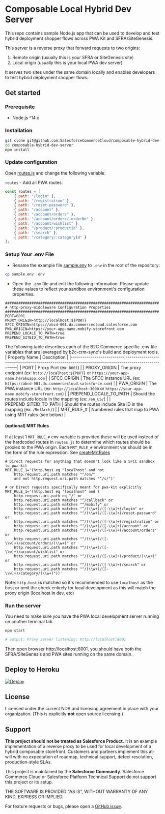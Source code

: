 # Composable Local Hybrid Dev Server

This repo contains sample Node.js app that can be used to develop and test hybrid deployment shopper flows across PWA Kit and SFRA/SiteGenesis.

This server is a reverse proxy that forward requests to two origins:

1. Remote origin (usually this is your SFRA or SiteGenesis site)
2. Local origin (usually this is your local PWA dev server)

It serves two sites under the same domain locally and enables developers to test hybrid deployment shopper flows.

## Get started

### Prerequisite
- Node.js ^14.x

### Installation
```sh
git clone git@github.com:SalesforceCommerceCloud/composable-hybrid-dev-server.git
cd composable-hybrid-dev-server
npm install
```

### Update configuration

Open [routes.js](routes.js) and change the following variable:

`routes` - Add all PWA routes:
```javascript
const routes = [
    { path: "/login" },
    { path: "/registration" },
    { path: "/reset-password" },
    { path: "/account" },
    { path: "/account/orders" },
    { path: "/account/orders/:orderNo" },
    { path: "/account/wishlist" },
    { path: "/product/:productId" },
    { path: "/search" },
    { path: "/category/:categoryId" }
];
```

### Setup Your .env File
- Rename the example file [sample.env](sample.env) to `.env` in the root of the repository:
```sh
cp sample.env .env
```

- Open the `.env` file and edit the following information. Please update these values to reflect your sandbox environment's configuration properties.

```
######################################################################
# http-proxy-middleware Configuration Properties
######################################################################
PORT=8001
PROXY_ORIGIN=http://localhost:${PORT}
SFCC_ORIGIN=https://abcd-001.dx.commercecloud.salesforce.com
PWA_ORIGIN=https://your-app-name.mobify-storefront.com
PREPEND_LOCALE_TO_PATH=true
PREPEND_SITEID_TO_PATH=true
```
The following table describes each of the B2C Commerce specific .env file variables that are leveraged by b2c-crm-sync's build and deployment tools.
| Property Name             | Description                                                                                         |
|---------------------------|-----------------------------------------------------------------------------------------------------|
| PORT                      | Proxy Port (ex: `8001`)                                                                             |
| PROXY_ORIGIN              | The proxy endpoint (ex: `http://localhost:${PORT}` or `https://your-app-name.herokuapp.com`         |
| SFCC_ORIGIN               | The SFCC instance URL (ex: `https://abcd-001.dx.commercecloud.salesforce.com`)                      |
| PWA_ORIGIN                | The PWA instance URL (ex: `http://localhost:3000` or `https://your-app-name.mobify-storefront.com`) |
| PREPEND_LOCALE_TO_PATH    | Should the routes include locale in the mapping (ex: `/en_US/`)                                     |
| PREPEND_SITEID_TO_PATH    | Should the routes include Site ID in the mapping (ex: `/RefArch/`)                                  |
| MRT_RULE_#                | Numbered rules that map to PWA using MRT rules (see below)                                          |

#### (optional) MRT Rules

If at least 1 `MRT_RULE_#` env variable is provided these will be used instead of the hardcoded routes in `routes.js` to
determine which routes should be proxied to the PWA origin. Each `MRT_RULE_#` environment var should be in the form of
the rule expression. See [createMrtRules](https://developer.salesforce.com/docs/commerce/commerce-api/references/cdn-api-process-apis?meta=createMrtRules)

```
# Direct requests for anything that doesn't look like a SFCC sandbox to pwa-kit
MRT_RULE_1='(http.host eq "localhost" and not
    http.request.uri.path matches "^/on/"
    and not http.request.uri.path matches "^/s/")'

# or Direct requests specifically meant for pwa-kit explicitly
MRT_RULE_1='(http.host eq "localhost" and (
    http.request.uri.path eq "/" or
    http.request.uri.path matches "^/callback" or
    http.request.uri.path matches "^/mobify" or
    http.request.uri.path matches "^/(\\w+)/([-\\w]+)/login" or
    http.request.uri.path matches "^/(\\w+)/([-\\w]+)/reset-password" or
    http.request.uri.path matches "^/(\\w+)/([-\\w]+)/registration" or
    http.request.uri.path matches "^/(\\w+)/([-\\w]+)/account" or
    http.request.uri.path matches "^/(\\w+)/([-\\w]+)/account/orders" or
    http.request.uri.path matches "^/(\\w+)/([-\\w]+)/account/orders/(\\w+)" or
    http.request.uri.path matches "^/(\\w+)/([-\\w]+)/account/wishlist" or
    http.request.uri.path matches "^/(\\w+)/([-\\w]+)/product/(\\w+)" or
    http.request.uri.path matches "^/(\\w+)/([-\\w]+)/search" or
    http.request.uri.path matches "^/(\\w+)/([-\\w]+)/category/(\\w+)"))'
```

Note: `http.host` **is** matched so it's recommended to use `localhost` as the host or omit the check entirely for local development as this
will match the proxy origin (localhost in dev, etc)

### Run the server
You need to make sure you have the PWA local development server running on another terminal tab.
```sh
npm start

# output: Proxy server listening: http://localhost:8001
```

Then open browser http://localhost:8001, you should have both the SFRA/SiteGenesis and PWA sites running on the same domain.

## Deploy to Heroku
[![Deploy](https://www.herokucdn.com/deploy/button.svg)](https://dashboard.heroku.com/new-app?template=https://github.com/sandragolden/composable-hybrid-dev-server)

## License

Licensed under the current NDA and licensing agreement in place with your organization. (This is explicitly **not** open source licensing.)

## Support

**This project should not be treated as Salesforce Product.** It is an example implementation of a reverse proxy to be used for local development of a hybrid composable storefront. Customers and partners implement this at-will with no expectation of roadmap, technical support,
defect resolution, production-style SLAs.

This project is maintained by the **Salesforce Community**. Salesforce Commerce Cloud or Salesforce Platform Technical
Support do not support this project or its setup.

THE SOFTWARE IS PROVIDED "AS IS", WITHOUT WARRANTY OF ANY KIND, EXPRESS OR IMPLIED.

For feature requests or bugs, please open a [GitHub issue](https://github.com/SalesforceCommerceCloud/composable-hybrid-dev-server/issues). 
